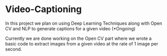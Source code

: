 # Video-Captioning
In this project we plan on using Deep Learning Techniques along with Open CV and NLP to generate captions for a given video (*Ongoing)

Currently we are done working on the Open CV part where we wrote a basic code to extract images from a given video at the rate of 1 image per second.

